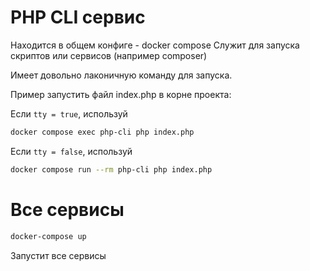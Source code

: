 # PHP CLI сервис

Находится в общем конфиге - docker compose
Служит для запуска скриптов или сервисов (например composer)

Имеет довольно лаконичную команду для запуска.

Пример запустить файл index.php в корне проекта:

Если `tty = true`, используй

```bash
docker compose exec php-cli php index.php
```

Если `tty = false`, используй

```bash
docker compose run --rm php-cli php index.php
```

# Все сервисы

```bash
docker-compose up
```

Запустит все сервисы